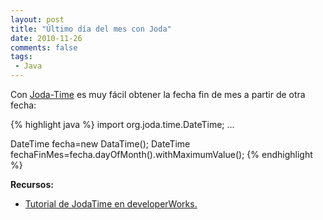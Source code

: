 ```yaml
---
layout: post
title: "Último día del mes con Joda"
date: 2010-11-26
comments: false
tags:
 - Java
---
```


Con [Joda-Time](http://joda-time.sourceforge.net/index.html) es muy fácil obtener la fecha fin de mes a partir de otra fecha:

{% highlight java %}
import org.joda.time.DateTime;
...

DateTime fecha=new DataTime();
DateTime fechaFinMes=fecha.dayOfMonth().withMaximumValue(); 
{% endhighlight %}


**Recursos:**

* [Tutorial de JodaTime en developerWorks.](http://www.ibm.com/developerworks/java/library/j-jodatime.html)